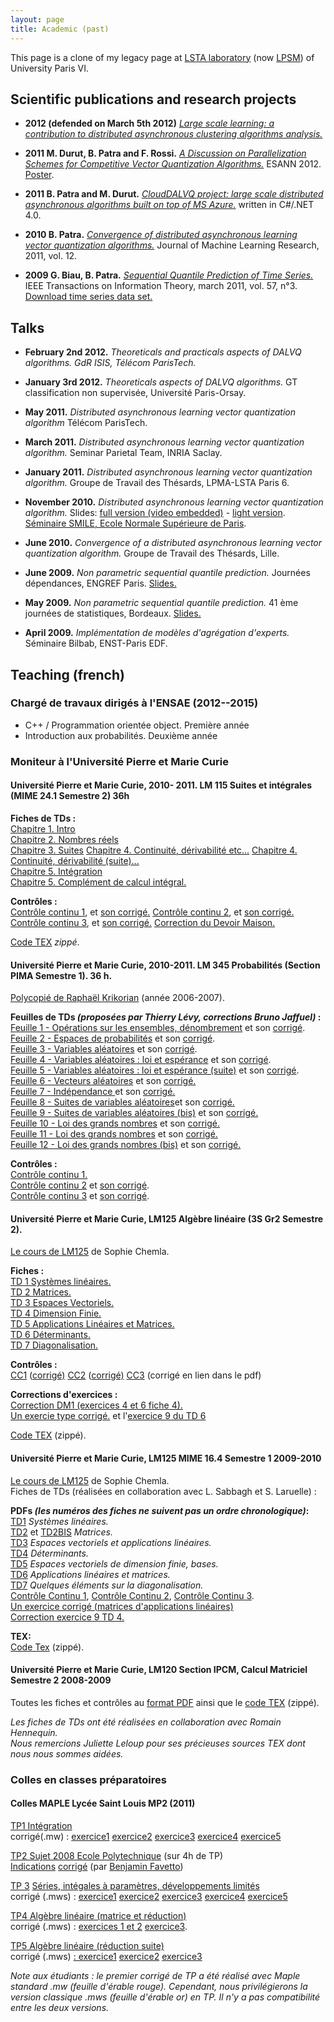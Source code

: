 ```yaml
---
layout: page
title: Academic (past)
---
```


<div> This page is a clone of my legacy page at <a href="http://www.lsta.lab.upmc.fr/">LSTA laboratory</a> (now <a href="http://www.lpsm.paris/">LPSM</a>) of University Paris VI.</div>

## Scientific publications and research projects

- **2012 (defended on March 5th 2012)** [_Large scale learning: a contribution to distributed asynchronous clustering algorithms analysis._](/assets/download/research/BenoitPatra-PhDMain-2012.pdf)

- **2011 M. Durut, B. Patra and F. Rossi.** _[A Discussion on Parallelization Schemes for Competitive Vector Quantization Algorithms.](https://arxiv.org/pdf/1205.2282.pdf)_
ESANN 2012. [Poster](https://hal.archives-ouvertes.fr/file/index/docid/696072/filename/poster.pdf).

- **2011 B. Patra and M. Durut.** _[CloudDALVQ project: large scale distributed asynchronous algorithms built on top of MS Azure.](https://github.com/bpatra/clouddalvq)_ written in C#/.NET 4.0.

- **2010 B. Patra.** _[Convergence of distributed asynchronous learning vector quantization algorithms.](https://arxiv.org/PS_cache/arxiv/pdf/1012/1012.5150v2.pdf)_
Journal of Machine Learning Research, 2011, vol. 12.

- **2009 G. Biau, B. Patra.** _[Sequential Quantile Prediction of Time Series.](https://arxiv.org/PS_cache/arxiv/pdf/1012/1012.5150v2.pdf)_
IEEE Transactions on Information Theory, march 2011, vol. 57, n°3.
[Download time series data set.](/assets/download/research/CCSample.zip)

## Talks

- **February 2nd 2012.** _Theoreticals and practicals aspects of DALVQ algorithms.
GdR ISIS, Télécom ParisTech._

- **January 3rd 2012.** _Theoreticals aspects of DALVQ algorithms._
GT classification non supervisée, Université Paris-Orsay.

- **May 2011.** _Distributed asynchronous learning vector quantization algorithm_
Télécom ParisTech.

- **March 2011.** _Distributed asynchronous learning vector quantization algorithm._
Seminar Parietal Team, INRIA Saclay.

- **January 2011.** _Distributed asynchronous learning vector quantization algorithm._
Groupe de Travail des Thésards, LPMA-LSTA Paris 6.

- **November 2010.** _Distributed asynchronous learning vector quantization algorithm._
Slides: [full version (video embedded)](/assets/download/research/TalkSmile-fullversion.pdf) - [light version](/assets/download/research/TalkSmile-lightversion.pdf).
[Séminaire SMILE, Ecole Normale Supérieure de Paris](https://sites.google.com/site/smileinparis/).

- **June 2010.** _Convergence of a distributed asynchronous learning vector quantization algorithm._
Groupe de Travail des Thésards, Lille.

- **June 2009.** _Non parametric sequential quantile prediction._
Journées dépendances, ENGREF Paris. [Slides.](assets/download/research/slides-ENGREF.pdf)

- **May 2009.** _Non parametric sequential quantile prediction._
41 ème journées de statistiques, Bordeaux. [Slides.](/assets/download/research/slides-journees-statistiques-bordeaux.pdf)

- **April 2009.** _Implémentation de modèles d'agrégation d'experts._
Séminaire Bilbab, ENST-Paris EDF.

## Teaching (french)

### Chargé de travaux dirigés à l'ENSAE (2012--2015)

- C++ / Programmation orientée object. Première année
- Introduction aux probabilités. Deuxième année

### Moniteur à l'Université Pierre et Marie Curie

#### Université Pierre et Marie Curie, 2010- 2011. LM 115 Suites et intégrales (MIME 24.1 Semestre 2) 36h  

**Fiches de TDs :**  
[Chapitre 1\. Intro](/assets/download/teaching/LM115_Ch1_Intro.pdf)  
[Chapitre 2\. Nombres réels](/assets/download/teaching/LM115_Ch2_Reels.pdf)  
[Chapitre 3\. Suites](/assets/download/teaching/LM115_Ch3_Suites.pdf)
[Chapitre 4\. Continuité, dérivabilité etc...](/assets/download/teaching/LM115_Ch4_ContinuiteDerivabilite.pdf) 
[Chapitre 4\. Continuité, dérivabilité (suite)...](/assets/download/teaching/LM115_Ch4_ContinuiteDerivabiliteSuite.pdf)  
[Chapitre 5. Intégration](/assets/download/teaching/LM115_Ch5_Integration.pdf)  
[Chapitre 5. Complément de calcul intégral.](/assets/download/teaching/LM115_Ch6_Calculus.pdf)

**Contrôles :**  
[Contrôle continu 1](/assets/download/teaching/LM115_Interro1.pdf), et [son corrigé.](/assets/download/teaching/LM115_Interro1Corr.pdf)
[Contrôle continu 2](/assets/download/teaching/LM115_Interro2.pdf), et [son corrigé.](/assets/download/teaching/LM115_Interro2Corr.pdf)
[Contrôle continu 3](/assets/download/teaching/LM115_Interro3.pdf), et [son corrigé.](/assets/download/teaching/LM115_Interro3Corr.pdf)
[Correction du Devoir Maison.](/assets/download/teaching/LM115_CorrectionDM.pdf)  

[Code TEX](/assets/download/teaching/LM115_11.zip) _zippé_.

#### Université Pierre et Marie Curie, 2010-2011. LM 345 Probabilités (Section PIMA Semestre 1). 36 h.

[Polycopié de Raphaël Krikorian](http://www.licence.math.upmc.fr/telecharger.php/LM345-cours-2005-2006.pdf?path=UE/LM345/fichiers/3/1) (année 2006-2007).  

**Feuilles de TDs _(proposées par Thierry Lévy, corrections Bruno Jaffuel)_ :**  
[Feuille 1 - Opérations sur les ensembles, dénombrement](/assets/download/teaching/LM345_TD1.pdf) et son [corrigé](/assets/download/teaching/LM345_TD1_Corr.pdf).  
[Feuille 2 - Espaces de probabilités](/assets/download/teaching/LM345_TD2.pdf) et son [corrigé](/assets/download/teaching/LM345_TD2_Corr.pdf).  
[Feuille 3 - Variables aléatoires](/assets/download/teaching/LM345_TD3.pdf) et son [corrigé](/assets/download/teaching/LM345_TD3_Corr.pdf).  
[Feuille 4 - Variables aléatoires : loi et espérance](/assets/download/teaching/LM345_TD4.pdf) et son [corrigé](/assets/download/teaching/LM345_TD4_Corr.pdf).  
[Feuille 5 - Variables aléatoires : loi et espérance (suite)](/assets/download/teaching/LM345_TD5.pdf) et son [corrigé](/assets/download/teaching/LM345_TD5_Corr.pdf).  
[Feuille 6 - Vecteurs aléatoires](/assets/download/teaching/LM345_TD6.pdf) et son [corrigé.](/assets/download/teaching/LM345_TD6_Corr.pdf)  
[Feuille 7 - Indépendance ](/assets/download/teaching/LM345_TD7.pdf)et son [corrigé.](/assets/download/teaching/LM345_TD7Bis.pdf)  
[Feuille 8 - Suites de variables aléatoires](/assets/download/teaching/LM345_TD8.pdf)et son [corrigé.](/assets/download/teaching/LM345_TD8_Corr.pdf)  
[Feuille 9 - Suites de variables aléatoires (bis)](/assets/download/teaching/LM345_TD9.pdf) et son [corrigé.](/assets/download/teaching/LM345_TD9_Corr.pdf)  
[Feuille 10 - Loi des grands nombres](/assets/download/teaching/LM345_TD10.pdf) et son [corrigé.](/assets/download/teaching/LM345_TD10_Corr.pdf)  
[Feuille 11 - Loi des grands nombres](/assets/download/teaching/LM345_TD11.pdf) et son [corrigé.](/assets/download/teaching/LM345_TD11_Corr.pdf)  
[Feuille 12 - Loi des grands nombres (bis)](/assets/download/teaching/LM345_TD12.pdf) et son [corrigé.](/assets/download/teaching/LM345_TD12_Corr.pdf)  

**Contrôles :**  
[Contrôle continu 1.](/assets/download/teaching/LM345_CC1.pdf)  
[Contrôle continu 2](/assets/download/teaching/LM345_CC2.pdf) et [son corrigé](/assets/download/teaching/LM345_CC2_Corr.pdf).  
[Contrôle continu 3](/assets/download/teaching/LM345_CC3.pdf) et [son corrigé](/assets/download/teaching/LM345_CC3_Corr.pdf).  


#### Université Pierre et Marie Curie, LM125 Algèbre linéaire (3S Gr2 Semestre 2).  

[Le cours de LM125](/assets/download/teaching/PolyCoursLM125.pdf) de Sophie Chemla.

**Fiches :**  
[TD 1 Systèmes linéaires.](/assets/download/teaching/LM125-TD1-SysLin-S2.pdf)  
[TD 2 Matrices.](/assets/download/teaching/LM125-TD2-Mat-S2.pdf)  
[TD 3 Espaces Vectoriels.](/assets/download/teaching/LM125-TD3-EV-S2.pdf)  
[TD 4 Dimension Finie.](/assets/download/teaching/LM125-TD4-DimFin-S2.pdf)  
[TD 5 Applications Linéaires et Matrices.](/assets/download/teaching/LM125-TD5-AppLin-S2.pdf)  
[TD 6 Déterminants.](/assets/download/teaching/LM125-TD6-Det-S2.pdf)  
[TD 7 Diagonalisation.](/assets/download/teaching/LM125-TD7-Diag-S2.pdf)

**Contrôles :**  
[CC1](/assets/download/teaching/LM125-CC1.pdf) ([corrigé)](/assets/download/teaching/LM125-CC1-Correction.pdf) [CC2](/assets/download/teaching/LM125-CC2.pdf) ([corrigé)](/assets/download/teaching/LM125-CC2-Correction.pdf) [CC3](/assets/download/teaching/LM125-CC3.pdf) (corrigé en lien dans le pdf)  

**Corrections d'exercices :**  
[Correction DM1 (exercices 4 et 6 fiche 4).](/assets/download/teaching/LM125-DM1-Correction.pdf)  
[Un exercie type corrigé.](/assets/download/teaching/LM125-ExerciceSynthese.pdf) et l'[exercice 9 du TD 6](/assets/download/teaching/LM125-Correction-TD6-Ex9.pdf)  

[Code TEX](/assets/download/teaching/LM125-S2_10-Tex.zip) (zippé).

#### Université Pierre et Marie Curie, LM125 MIME 16.4 Semestre 1 2009-2010  

[Le cours de LM125](/assets/download/teaching/PolyCoursLM125.pdf) de Sophie Chemla.  
Fiches de TDs (réalisées en collaboration avec L. Sabbagh et S. Laruelle) :  

**PDFs _(les numéros des fiches ne suivent pas un ordre chronologique)_:**  
[TD1](/assets/download/teaching/LM125-MIME-TD1.pdf) _Systèmes linéaires._  
[TD2](/assets/download/teaching/LM125-MIME-TD2.pdf) et [TD2BIS](/assets/download/teaching/LM125-MIME-TD2BIS.pdf) _Matrices._  
[TD3](/assets/download/teaching/LM125-MIME-TD3.pdf) _Espaces vectoriels et applications linéaires._  
[TD4](/assets/download/teaching/LM125-MIME-TD4.pdf) _Déterminants._  
[TD5](/assets/download/teaching/LM125-MIME-TD5.pdf) _Espaces vectoriels de dimension finie, bases._  
[TD6](/assets/download/teaching/LM125-MIME-TD6.pdf) _Applications linéaires et matrices._  
[TD7](/assets/download/teaching/LM125-MIME-TD7.pdf) _Quelques éléments sur la diagonalisation._  
[Contrôle Continu 1](/assets/download/teaching/LM125-MIME-CC1.pdf), [Contrôle Continu 2](/assets/download/teaching/LM125-MIME-CC2.pdf), [Contrôle Continu 3](/assets/download/teaching/LM125-MIME-CC3.pdf).  
[Un exercice corrigé (matrices d'applications linéaires)](/assets/download/teaching/LM125-Exocorrection.pdf)  
[Correction exercice 9 TD 4.](/assets/download/teaching/CorrTD4-9.pdf)  

**TEX:**  
[Code Tex](/assets/download/teaching/LM125-MIME-S1-2009.zip) (zippé).  

#### Université Pierre et Marie Curie, LM120 Section IPCM, Calcul Matriciel Semestre 2 2008-2009  
 
Toutes les fiches et contrôles au [format PDF](/assets/download/teaching/LM120_09_PDF.zip) ainsi que le [code TEX](/assets/download/teaching/LM120_09_Tex.zip) (zippé).  

_Les fiches de TDs ont été réalisées en collaboration avec Romain Hennequin.  
Nous remercions Juliette Leloup pour ses précieuses sources TEX dont nous nous sommes aidées._

### Colles en classes préparatoires

#### Colles MAPLE Lycée Saint Louis MP2 (2011)

[TP1 Intégration](/assets/download/teaching/TPMAPLE1.pdf)  
corrigé(.mw) : [exercice1](/assets/download/teaching/CorrigeTP1exo1.mw) [exercice2](/assets/download/teaching/CorrigeTP1exo2.mw) [exercice3](/assets/download/teaching/CorrigeTP1exo3.mw) [exercice4](/assets/download/teaching/CorrigeTP1exo4.mw) [exercice5](/assets/download/teaching/CorrigeTP1exo5.mw)  

[TP2 Sujet 2008 Ecole Polytechnique](/assets/download/teaching/X08sujet.pdf) (sur 4h de TP)  
[Indications](/assets/download/teaching/X08indications.pdf) [corrigé](/assets/download/teaching/X08info.mws) (par [Benjamin Favetto](/assets/download/teaching/http://favetto.free.fr/))  

[TP 3](/assets/download/teaching/TPMAPLE3.pdf) [Séries, intégales à paramètres, développements limités](/assets/download/teaching/TPMAPLE3.pdf)  
corrigé (.mws) : [exercice1](/assets/download/teaching/corrigeTP3exo1.mws) [exercice2](/assets/download/teaching/corrigeTP3exo2.mws) [exercice3](/assets/download/teaching/corrigeTP3exo3.mws) [exercice4](/assets/download/teaching/corrigeTP3exo4.mws) [exercice5](/assets/download/teaching/corrigeTP3exo5.mws)  

[TP4 Algèbre linéaire (matrice et réduction)](/assets/download/teaching/TPMAPLE4.pdf)  
corrigé (.mws) : [exercices 1 et 2](/assets/download/teaching/corrigeTP4exo1_2.mws) [exercice3](/assets/download/teaching/corrigeTP4exo3.mws).  

[TP5 Algèbre linéaire (réduction suite)](/assets/download/teaching/TPMAPLE5.pdf)  
corrigé (.mws) [: exercice1](/assets/download/teaching/corrigeTP5exo1.mws) [exercice2](/assets/download/teaching/corrigeTP5exo2.mws) [exercice3](/assets/download/teaching/corrigeTP5exo3.mws)  

_Note aux étudiants : le premier corrigé de TP a été réalisé avec Maple standard .mw (feuille d'érable rouge). Cependant, nous privilégierons la version classique .mws (feuille d'érable or) en TP. Il n'y a pas compatibilité entre les deux versions._